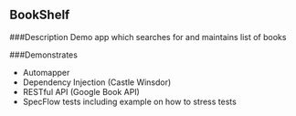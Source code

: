 ## BookShelf

###Description
Demo app which searches for and maintains list of books

###Demonstrates

- Automapper
- Dependency Injection (Castle Winsdor)
- RESTful API (Google Book API)
- SpecFlow tests including example on how to stress tests

